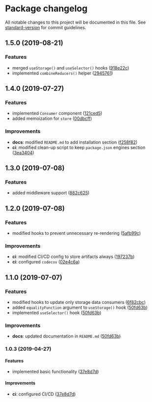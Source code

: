 # Package changelog

All notable changes to this project will be documented in this file. See [standard-version](https://github.com/conventional-changelog/standard-version) for commit guidelines.

## 1.5.0 (2019-08-21)

### Features

* merged `useStorage()` and `useSelector()` hooks ([918e22c](https://github.com/andres-kovalev/react-easy-flux/commit/918e22c))
* implemented `combineReducers()` helper ([2945761](https://github.com/andres-kovalev/react-easy-flux/commit/2945761))

## 1.4.0 (2019-07-27)

### Features

* implemented `Consumer` component ([121ced5](https://github.com/andres-kovalev/react-easy-flux/commit/121ced5))
* added memoization for `store` ([00dbcff](https://github.com/andres-kovalev/react-easy-flux/commit/00dbcff))

### Improvements

* **docs**: modified `README.md` to add installation section ([f258f82](https://github.com/andres-kovalev/react-easy-flux/commit/f258f82))
* **ci**: modified clean-up script to keep `package.json` engines section ([3ea3404](https://github.com/andres-kovalev/react-easy-flux/commit/3ea3404))

## 1.3.0 (2019-07-08)

### Features

* added middleware support ([882c625](https://github.com/andres-kovalev/react-easy-flux/commit/882c625))

## 1.2.0 (2019-07-08)

### Features

* modified hooks to prevent unnecessary re-rendering ([5afb99c](https://github.com/andres-kovalev/react-easy-flux/commit/5afb99c))

### Improvements

* **ci**: modified CI/CD config to store artifacts always ([197237b](https://github.com/andres-kovalev/react-easy-flux/commit/197237b))
* **ci**: configured `codecov` ([02e4c6a](https://github.com/andres-kovalev/react-easy-flux/commit/02e4c6a))

## 1.1.0 (2019-07-07)

### Features

* modified hooks to update only storage data consumers ([6f82cbc](https://github.com/andres-kovalev/react-easy-flux/commit/6f82cbc))
* added `equalityFunction` argument to `useStorage()` hook ([50fd63b](https://github.com/andres-kovalev/react-easy-flux/commit/50fd63b))
* implemented `useSelector()` hook ([50fd63b](https://github.com/andres-kovalev/react-easy-flux/commit/50fd63b))

### Improvements

* **docs**: updated documentation in `README.md` ([50fd63b](https://github.com/andres-kovalev/react-easy-flux/commit/50fd63b))

### 1.0.3 (2019-04-27)

#### Features

* implemented basic functionality ([37e8d7d](https://github.com/andres-kovalev/react-easy-flux/commit/37e8d7d))

#### Improvements

* **ci**: configured CI/CD ([37e8d7d](https://github.com/andres-kovalev/react-easy-flux/commit/37e8d7d))
